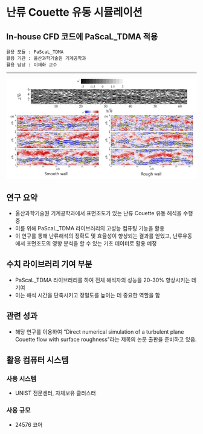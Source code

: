 
# 난류 Couette 유동 시뮬레이션 
## In-house CFD 코드에 PaScaL_TDMA 적용

```
활용 모듈 : PaScaL_TDMA
활용 기관 : 울산과학기술원 기계공학과
활용 담당 : 이재화 교수
```

*****

![유동](/data/outcomes/posts/application/images/couette.png)


## 연구 요약 

- 울산과학기술원 기계공학과에서 표면조도가 있는 난류 Couette 유동 해석을 수행 중
- 이를 위해 PaScaL_TDMA 라이브러리의 고성능 컴퓨팅 기능을 활용
- 이 연구를 통해 난류해석의 정확도 및 효율성이 향상되는 결과를 얻었고, 난류유동에서 표면조도의 영향 분석을 할 수 있는 기초 데이터로 활용 예정 


## 수치 라이브러리 기여 부분 

- PaScaL_TDMA 라이브러리를 하여 전체 해석자의 성능을 20-30% 향상시키는 데 기여
- 이는 해석 시간을 단축시키고 정밀도를 높이는 데 중요한 역할을 함


## 관련 성과
- 해당 연구를 이용하여 “Direct numerical simulation of a turbulent plane Couette flow with surface roughness"라는 제목의 논문 출판을 준비하고 있음.


## 활용 컴퓨터 시스템
### 사용 시스템
- UNIST 전문센터, 자체보유 클러스터
### 사용 규모
- 24576 코어
